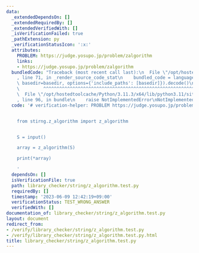 ```yaml
---
data:
  _extendedDependsOn: []
  _extendedRequiredBy: []
  _extendedVerifiedWith: []
  _isVerificationFailed: true
  _pathExtension: py
  _verificationStatusIcon: ':x:'
  attributes:
    PROBLEM: https://judge.yosupo.jp/problem/zalgorithm
    links:
    - https://judge.yosupo.jp/problem/zalgorithm
  bundledCode: "Traceback (most recent call last):\n  File \"/opt/hostedtoolcache/Python/3.11.3/x64/lib/python3.11/site-packages/onlinejudge_verify/documentation/build.py\"\
    , line 71, in _render_source_code_stat\n    bundled_code = language.bundle(stat.path,\
    \ basedir=basedir, options={'include_paths': [basedir]}).decode()\n          \
    \         ^^^^^^^^^^^^^^^^^^^^^^^^^^^^^^^^^^^^^^^^^^^^^^^^^^^^^^^^^^^^^^^^^^^^^^^^^^^^^^^^^\n\
    \  File \"/opt/hostedtoolcache/Python/3.11.3/x64/lib/python3.11/site-packages/onlinejudge_verify/languages/python.py\"\
    , line 96, in bundle\n    raise NotImplementedError\nNotImplementedError\n"
  code: '# verification-helper: PROBLEM https://judge.yosupo.jp/problem/zalgorithm


    from stirng.z_algorithm import z_algorithm


    S = input()

    array = z_algorithm(S)

    print(*array)

    '
  dependsOn: []
  isVerificationFile: true
  path: library_checker/string/z_algorithm.test.py
  requiredBy: []
  timestamp: '2023-06-09 12:42:19+09:00'
  verificationStatus: TEST_WRONG_ANSWER
  verifiedWith: []
documentation_of: library_checker/string/z_algorithm.test.py
layout: document
redirect_from:
- /verify/library_checker/string/z_algorithm.test.py
- /verify/library_checker/string/z_algorithm.test.py.html
title: library_checker/string/z_algorithm.test.py
---
```

